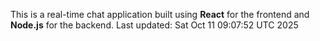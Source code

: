This is a real-time chat application built using **React** for the frontend and **Node.js** for the backend.
Last updated: Sat Oct 11 09:07:52 UTC 2025
